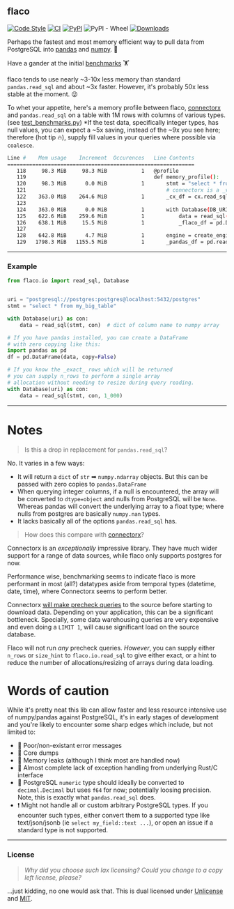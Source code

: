 ## flaco

[![Code Style](https://img.shields.io/badge/code%20style-black-000000.svg)](https://github.com/python/black)
[![CI](https://github.com/milesgranger/flaco/actions/workflows/CI.yml/badge.svg?branch=master)](https://github.com/milesgranger/flaco/actions/workflows/CI.yml)
[![PyPI](https://img.shields.io/pypi/v/flaco.svg)](https://pypi.org/project/flaco)
![PyPI - Wheel](https://img.shields.io/pypi/wheel/flaco)
[![Downloads](https://pepy.tech/badge/flaco/month)](https://pepy.tech/project/flaco)

Perhaps the fastest and most memory efficient way to
pull data from PostgreSQL into [pandas](https://pandas.pydata.org/) 
and [numpy](https://numpy.org/doc/stable/index.html). 🚀

Have a gander at the initial [benchmarks](./benchmarks) 🏋

flaco tends to use nearly ~3-10x less memory than standard `pandas.read_sql` 
and about ~3x faster. However, it's probably 50x less stable at the moment. 😜

To whet your appetite, here's a memory profile between flaco, [connectorx](https://github.com/sfu-db/connector-x) 
and `pandas.read_sql` on a table with 1M rows with columns of various types. 
(see [test_benchmarks.py](benchmarks/test_benchmarks.py)) *If the test data, 
specifically integer types, has null values, you can expect a ~5x saving, instead of the ~9x 
you see here; therefore (hot tip 🔥), supply fill values in your queries where possible via `coalesce`.

```bash
Line #    Mem usage    Increment  Occurences   Line Contents
============================================================
   118     98.3 MiB     98.3 MiB           1   @profile
   119                                         def memory_profile():
   120     98.3 MiB      0.0 MiB           1       stmt = "select * from test_table"
   121                                             # connectorx is a _very_ good alternative with better source support
   122    363.0 MiB    264.6 MiB           1       _cx_df = cx.read_sql(DB_URI, stmt, return_type="pandas")
   123                                         
   124    363.0 MiB      0.0 MiB           1       with Database(DB_URI) as con:
   125    622.6 MiB    259.6 MiB           1           data = read_sql(stmt, con, n_rows=1_000_000)
   126    638.1 MiB     15.5 MiB           1           _flaco_df = pd.DataFrame(data, copy=False)
   127                                         
   128    642.8 MiB      4.7 MiB           1       engine = create_engine(DB_URI)
   129   1798.3 MiB   1155.5 MiB           1       _pandas_df = pd.read_sql(stmt, engine)
```

---

### Example

```python
from flaco.io import read_sql, Database


uri = "postgresql://postgres:postgres@localhost:5432/postgres"
stmt = "select * from my_big_table"

with Database(uri) as con:
    data = read_sql(stmt, con)  # dict of column name to numpy array

# If you have pandas installed, you can create a DataFrame
# with zero copying like this:
import pandas as pd
df = pd.DataFrame(data, copy=False)

# If you know the _exact_ rows which will be returned
# you can supply n_rows to perform a single array 
# allocation without needing to resize during query reading.
with Database(uri) as con:
    data = read_sql(stmt, con, 1_000)
```

---

# Notes

> Is this a drop in replacement for `pandas.read_sql`?

No. It varies in a few ways:
- It will return a `dict` of `str` ➡ `numpy.ndarray` objects. But this 
  can be passed with zero copies to  `pandas.DataFrame`
- When querying integer columns, if a null is encountered, the array will be 
  converted to `dtype=object` and nulls from PostgreSQL will be `None`. 
  Whereas pandas will convert the underlying array to a float type; where nulls
  from postgres are basically `numpy.nan` types.
- It lacks basically all of the options `pandas.read_sql` has.


> How does this compare with [connectorx](https://github.com/sfu-db/connector-x)?

Connectorx is an _exceptionally_ impressive library. They have much wider support
for a range of data sources, while flaco only supports postgres for now.

Performance wise, benchmarking seems to indicate flaco is more performant in most (all?)
datatypes aside from temporal types (datetime, date, time), where Connectorx seems to
perform better.

Connectorx [will make precheck queries](https://github.com/sfu-db/connector-x#how-does-connectorx-download-the-data)
to the source before starting to download data. Depending on your application,
this can be a significant bottleneck. Specially, some data warehousing queries
are very expensive and even doing  a `LIMIT 1`, will cause significant load on
the source database.

Flaco will not run _any_ precheck queries. _However_, you can supply either
`n_rows` or `size_hint` to `flaco.io.read_sql` to give either exact, or a
hint to reduce the number of allocations/resizing of arrays during data loading.

# Words of caution

While it's pretty neat this lib can allow faster and less resource
intensive use of numpy/pandas against PostgreSQL, it's in early 
stages of development and you're likely to encounter some sharp edges
which include, but not limited to:

- 📝 Poor/non-existant error messages
- 💩 Core dumps
- 🚰 Memory leaks (although I think most are handled now)
- 🦖 Almost complete lack of exception handling from underlying Rust/C interface
- 📍 PostgreSQL `numeric` type should ideally be converted to `decimal.Decimal`
     but uses `f64` for now; potentially loosing precision. Note, this
     is exactly what `pandas.read_sql` does. 
- ❗ Might not handle all or custom arbitrary PostgreSQL types. If you encounter
   such types, either convert them to a supported type like text/json/jsonb 
   (ie `select my_field::text ...`), or open an issue if a standard type is not 
   supported.

---

### License

> _Why did you choose such lax licensing? Could you change to a copy left license, please?_

...just kidding, no one would ask that. This is dual licensed under 
[Unlicense](LICENSE) and [MIT](LICENSE-MIT). 